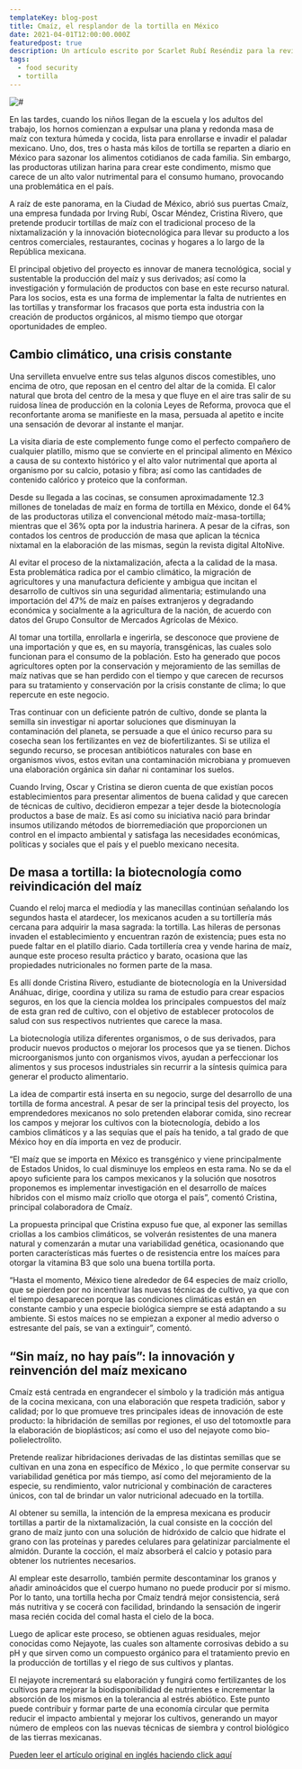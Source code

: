 ```yaml
---
templateKey: blog-post
title: Cmaíz, el resplandor de la tortilla en México
date: 2021-04-01T12:00:00.000Z
featuredpost: true
description: Un artículo escrito por Scarlet Rubí Reséndiz para la revista Fair Planet, narrando los orígenes de Cmaiz y la misión de una empresa para mejorar la tortilla mexicana.
tags:
  - food security
  - tortilla
---
```


![#](../../img/article.jpg)

En las tardes, cuando los niños llegan de la escuela y los adultos del trabajo, los hornos comienzan a expulsar una plana y redonda masa de maíz con textura húmeda y cocida, lista para enrollarse e invadir el paladar mexicano. Uno, dos, tres o hasta más kilos de tortilla se reparten a diario en México para sazonar los alimentos cotidianos de cada familia. Sin embargo, las productoras utilizan harina para crear este condimento, mismo que carece de un alto valor nutrimental para el consumo humano, provocando una problemática en el país.

A raíz de este panorama, en la Ciudad de México, abrió sus puertas Cmaíz, una empresa fundada por Irving Rubí, Oscar Méndez, Cristina Rivero, que pretende producir tortillas de maíz con el tradicional proceso de la nixtamalización y la innovación biotecnológica para llevar su producto a los centros comerciales, restaurantes, cocinas y hogares a lo largo de la República mexicana.

El principal objetivo del proyecto es innovar de manera tecnológica, social y sustentable la producción del maíz y sus derivados; así como la investigación y formulación de productos con base en este recurso natural. Para los socios, esta es una forma de implementar la falta de nutrientes en las tortillas y transformar los fracasos que porta esta industria con la creación de productos orgánicos, al mismo tiempo que otorgar oportunidades de empleo.

## Cambio climático, una crisis constante

Una servilleta envuelve entre sus telas algunos discos comestibles, uno encima de otro,  que reposan en el centro del altar de la comida. El calor natural que brota del centro de la mesa y que fluye en el aire tras salir de su ruidosa línea de producción en la colonia Leyes de Reforma, provoca que el reconfortante aroma se manifieste en la masa, persuada al apetito e incite una sensación de devorar al instante el manjar.

La visita diaria de este complemento funge como el perfecto compañero de cualquier platillo, mismo que se convierte en el principal alimento en México a causa de su contexto histórico y el alto valor nutrimental que aporta al organismo por su calcio, potasio y fibra; así como las cantidades de contenido calórico y proteico que la conforman.

Desde su llegada a las cocinas, se consumen aproximadamente 12.3 millones de toneladas de maíz en forma de tortilla en México, donde el 64% de las productoras utiliza el convencional método maíz-masa-tortilla; mientras que el 36% opta por la industria harinera. A pesar de la cifras, son contados los centros de producción de masa que aplican la técnica nixtamal en la elaboración de las mismas, según la revista digital AltoNive.

Al evitar el proceso de la nixtamalización, afecta a la calidad de la masa. Esta problemática radica por el cambio climático, la migración de agricultores y una manufactura deficiente y ambigua que incitan el desarrollo de cultivos sin una seguridad alimentaria; estimulando una importación del 47% de maíz en países extranjeros y degradando económica y socialmente a la agricultura de la nación, de acuerdo con datos del Grupo Consultor de Mercados Agrícolas de México.

Al tomar una tortilla, enrollarla e ingerirla, se desconoce que proviene de una importación y que es, en su mayoría,  transgénicas, las cuales solo funcionan para el consumo de la población. Esto ha generado que pocos agricultores opten por la conservación y mejoramiento de las semillas de maíz nativas que se han perdido con el tiempo y que carecen de recursos para su tratamiento y conservación por la crisis constante de clima; lo que repercute en este negocio.

Tras continuar con un deficiente patrón de cultivo, donde se planta la semilla sin investigar ni aportar soluciones que disminuyan la contaminación del planeta, se persuade a que el único recurso para su cosecha sean los fertilizantes en vez de biofertilizantes. Si se utiliza el segundo recurso, se procesan antibióticos naturales con base en organismos vivos,  estos evitan una contaminación microbiana y promueven una elaboración orgánica sin dañar ni contaminar los suelos.

Cuando Irving, Oscar y Cristina se dieron cuenta de que existían pocos establecimientos para presentar alimentos de buena calidad y que carecen de técnicas de cultivo, decidieron empezar a tejer desde la biotecnología productos a base de maíz. Es así como su iniciativa nació para brindar insumos utilizando métodos de biorremediación que proporcionen un control en el impacto ambiental y satisfaga las necesidades económicas, políticas y sociales que el país y el pueblo mexicano necesita.

## De masa a tortilla: la biotecnología como reivindicación del maíz

Cuando el reloj marca el mediodía y las manecillas continúan señalando los segundos hasta el atardecer, los mexicanos acuden a su tortillería más cercana para adquirir la masa sagrada: la tortilla. Las hileras de personas invaden el establecimiento y encuentran razón de existencia; pues esta no puede faltar en el platillo diario. Cada tortillería crea y vende harina de maíz, aunque este proceso resulta práctico y barato, ocasiona que las propiedades nutricionales no formen parte de la masa.

Es allí donde Cristina Rivero, estudiante de biotecnología en la Universidad Anáhuac, dirige, coordina y utiliza su rama de estudio para crear espacios seguros, en los que la ciencia moldea los principales compuestos del maíz de esta gran red de cultivo, con el objetivo de establecer protocolos de salud con sus respectivos nutrientes que carece la masa.

La biotecnología utiliza diferentes organismos, o de sus derivados, para producir nuevos productos o mejorar los procesos que ya se tienen. Dichos microorganismos junto con organismos vivos, ayudan a perfeccionar los alimentos y sus procesos industriales sin recurrir a la síntesis química para generar el producto alimentario.

La idea de compartir está inserta en su negocio, surge del desarrollo de una tortilla de forma ancestral. A pesar de ser la principal tesis del proyecto, los emprendedores mexicanos no solo pretenden elaborar comida, sino recrear los campos y mejorar los cultivos con la biotecnología, debido a los cambios climáticos y a las sequías que el país ha tenido, a tal grado de que México hoy en día importa en vez de producir.

“El maíz que se importa en México es transgénico y viene principalmente de Estados Unidos, lo cual disminuye los empleos en esta rama. No se da el apoyo suficiente para los campos mexicanos y la solución que nosotros proponemos es implementar investigación en el desarrollo de maíces híbridos con el mismo maíz criollo que otorga el país”, comentó Cristina, principal colaboradora de Cmaíz.

La propuesta principal que Cristina expuso fue que, al exponer las semillas criollas a los cambios climáticos, se volverán resistentes de una manera natural y comenzarán a mutar una variabilidad genética, ocasionando que porten características más fuertes o de resistencia entre los maíces para otorgar la vitamina B3 que solo una buena tortilla porta.

“Hasta el momento, México tiene alrededor de 64 especies de maíz criollo, que se pierden por no incentivar las nuevas técnicas de cultivo, ya que con el tiempo desaparecen porque las condiciones climáticas están en constante cambio y una especie biológica siempre se está adaptando a su ambiente. Si estos maíces no se empiezan a exponer al medio adverso o estresante del país, se van a extinguir”, comentó.

## “Sin maíz, no hay país”: la innovación y reinvención del maíz mexicano

Cmaíz está centrada en engrandecer el símbolo y la tradición más antigua de la cocina mexicana, con una elaboración que respeta tradición, sabor y calidad; por lo que promueve tres principales ideas de innovación de este producto: la hibridación de semillas por regiones, el uso del totomoxtle para la elaboración de bioplásticos; así como el uso del nejayote como bio-polielectrolito.

Pretende realizar hibridaciones derivadas de las distintas semillas que se cultivan en una zona en específico de México , lo que permite conservar su variabilidad genética por más tiempo, así como del mejoramiento de la especie, su rendimiento, valor nutricional y combinación de caracteres únicos, con tal de brindar un valor nutricional adecuado en la tortilla.

Al obtener su semilla, la intención de la empresa mexicana es producir tortillas a partir de la nixtamalización, la cual consiste en la cocción del grano de maíz junto con una solución de hidróxido de calcio que hidrate el grano con las proteínas y paredes celulares para gelatinizar parcialmente el almidón. Durante la cocción, el maíz absorberá el calcio y potasio para obtener los nutrientes necesarios.

Al emplear este desarrollo, también permite descontaminar los granos y añadir aminoácidos que el cuerpo humano no puede producir por sí mismo. Por lo tanto, una tortilla hecha por Cmaíz tendrá mejor consistencia, será más nutritiva y se cocerá con facilidad, brindando la sensación de ingerir masa recién cocida del comal hasta el cielo de la boca.

Luego de aplicar este proceso, se obtienen aguas residuales, mejor conocidas como Nejayote, las cuales son altamente corrosivas debido a su pH y que sirven como un compuesto orgánico para el tratamiento previo en la producción de tortillas y el riego de sus cultivos y plantas.

El nejayote incrementará su elaboración y fungirá como fertilizantes de los cultivos para mejorar la biodisponibilidad de nutrientes e incrementar la absorción de los mismos en la tolerancia al estrés abiótico. Este punto puede contribuir y formar parte de una economía circular que permita reducir el impacto ambiental y mejorar los cultivos, generando un mayor número de empleos con las nuevas técnicas de siembra y control biológico de las tierras mexicanas.

[Pueden leer el artículo original en inglés haciendo click aquí](https://www.fairplanet.org/op-ed/cmaiz-the-shining-of-mexican-tortilla/)
